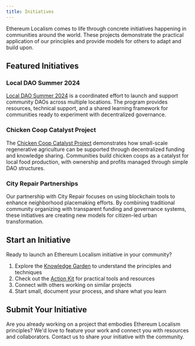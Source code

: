 ```yaml
---
title: Initiatives
---
```


Ethereum Localism comes to life through concrete initiatives happening in communities around the world. These projects demonstrate the practical application of our principles and provide models for others to adapt and build upon.

## Featured Initiatives

### Local DAO Summer 2024

[Local DAO Summer 2024](/local-dao-summer-2024) is a coordinated effort to launch and support community DAOs across multiple locations. The program provides resources, technical support, and a shared learning framework for communities ready to experiment with decentralized governance.

### Chicken Coop Catalyst Project

The [Chicken Coop Catalyst Project](/implementation-guide-chicken-coop-catalyst-project) demonstrates how small-scale regenerative agriculture can be supported through decentralized funding and knowledge sharing. Communities build chicken coops as a catalyst for local food production, with ownership and profits managed through simple DAO structures.

### City Repair Partnerships

Our partnership with City Repair focuses on using blockchain tools to enhance neighborhood placemaking efforts. By combining traditional community organizing with transparent funding and governance systems, these initiatives are creating new models for citizen-led urban transformation.

## Start an Initiative

Ready to launch an Ethereum Localism initiative in your community?

1. Explore the [Knowledge Garden](/knowledge) to understand the principles and techniques
2. Check out the [Action Kit](/introduction/action-kit) for practical tools and resources
3. Connect with others working on similar projects
4. Start small, document your process, and share what you learn

## Submit Your Initiative

Are you already working on a project that embodies Ethereum Localism principles? We'd love to feature your work and connect you with resources and collaborators. Contact us to share your initiative with the community.
